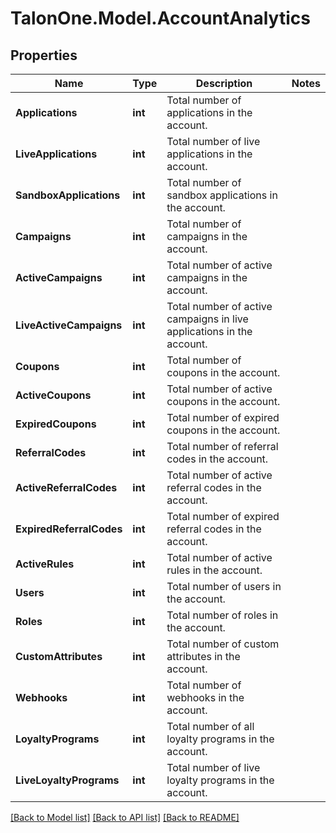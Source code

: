 # TalonOne.Model.AccountAnalytics
## Properties

Name | Type | Description | Notes
------------ | ------------- | ------------- | -------------
**Applications** | **int** | Total number of applications in the account. | 
**LiveApplications** | **int** | Total number of live applications in the account. | 
**SandboxApplications** | **int** | Total number of sandbox applications in the account. | 
**Campaigns** | **int** | Total number of campaigns in the account. | 
**ActiveCampaigns** | **int** | Total number of active campaigns in the account. | 
**LiveActiveCampaigns** | **int** | Total number of active campaigns in live applications in the account. | 
**Coupons** | **int** | Total number of coupons in the account. | 
**ActiveCoupons** | **int** | Total number of active coupons in the account. | 
**ExpiredCoupons** | **int** | Total number of expired coupons in the account. | 
**ReferralCodes** | **int** | Total number of referral codes in the account. | 
**ActiveReferralCodes** | **int** | Total number of active referral codes in the account. | 
**ExpiredReferralCodes** | **int** | Total number of expired referral codes in the account. | 
**ActiveRules** | **int** | Total number of active rules in the account. | 
**Users** | **int** | Total number of users in the account. | 
**Roles** | **int** | Total number of roles in the account. | 
**CustomAttributes** | **int** | Total number of custom attributes in the account. | 
**Webhooks** | **int** | Total number of webhooks in the account. | 
**LoyaltyPrograms** | **int** | Total number of all loyalty programs in the account. | 
**LiveLoyaltyPrograms** | **int** | Total number of live loyalty programs in the account. | 

[[Back to Model list]](../README.md#documentation-for-models) [[Back to API list]](../README.md#documentation-for-api-endpoints) [[Back to README]](../README.md)

